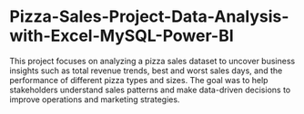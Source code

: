 # Pizza-Sales-Project-Data-Analysis-with-Excel-MySQL-Power-BI
This project focuses on analyzing a pizza sales dataset to uncover business insights such as total revenue trends, best and worst sales days, and the performance of different pizza types and sizes. The goal was to help stakeholders understand sales patterns and make data-driven decisions to improve operations and marketing strategies.
